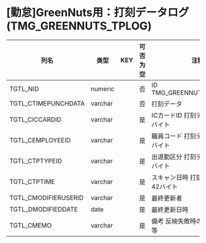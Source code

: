 # [勤怠]GreenNuts用：打刻データログ                                      (TMG_GREENNUTS_TPLOG)
| 列名   | 类型   | KEY  | 可否为空 | 注释   |
| ---- | ---- | ---- | ---- | ---- |
|TGTL_NID|numeric||否|ID                                                          TMG_GREENNUTS_TPLOG_SEQ       |
|TGTL_CTIMEPUNCHDATA|varchar||否|打刻データ                                                                                     |
|TGTL_CICCARDID|varchar||是|ICカードID                       打刻データ：1～16バイト                                               |
|TGTL_CEMPLOYEEID|varchar||是|職員コード                         打刻データ：17～26バイト                                              |
|TGTL_CTPTYPEID|varchar||是|出退勤区分                         打刻データ：27～28バイト                                              |
|TGTL_CTPTIME|varchar||是|スキャン日時                        打刻データ：29～42バイト                                              |
|TGTL_CMODIFIERUSERID|varchar||是|最終更新者                                                                                     |
|TGTL_DMODIFIEDDATE|date||是|最終更新日時                                                                                    |
|TGTL_CMEMO|varchar||是|備考                            反映失敗時のエラーコード等                                               |
